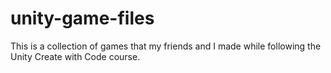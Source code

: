# unity-game-files
This is a collection of games that my friends and I made while following the Unity Create with Code course.  
